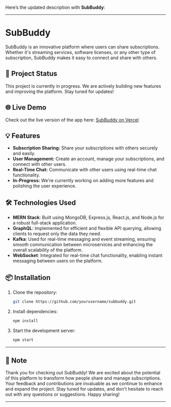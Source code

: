 Here’s the updated description with **SubBuddy**:

---

# SubBuddy

SubBuddy is an innovative platform where users can share subscriptions. Whether it's streaming services, software licenses, or any other type of subscription, SubBuddy makes it easy to connect and share with others.

## 🚧 Project Status

This project is currently in progress. We are actively building new features and improving the platform. Stay tuned for updates!

## 🌐 Live Demo

Check out the live version of the app here: [SubBuddy on Vercel](https://sub-share-eosin.vercel.app)

## 💡 Features

- **Subscription Sharing:** Share your subscriptions with others securely and easily.
- **User Management:** Create an account, manage your subscriptions, and connect with other users.
- **Real-Time Chat:** Communicate with other users using real-time chat functionality.
- **In-Progress:** We're currently working on adding more features and polishing the user experience.

## 🛠️ Technologies Used

- **MERN Stack**: Built using MongoDB, Express.js, React.js, and Node.js for a robust full-stack application.
- **GraphQL**: Implemented for efficient and flexible API querying, allowing clients to request only the data they need.
- **Kafka**: Used for real-time messaging and event streaming, ensuring smooth communication between microservices and enhancing the overall scalability of the platform.
- **WebSocket**: Integrated for real-time chat functionality, enabling instant messaging between users on the platform.

## 📦 Installation

1. Clone the repository:

   ```bash
   git clone https://github.com/yourusername/subbuddy.git
   ```

2. Install dependencies:

   ```bash
   npm install
   ```

3. Start the development server:

   ```bash
   npm start
   ```

---

## 📜 Note

Thank you for checking out SubBuddy! We are excited about the potential of this platform to transform how people share and manage subscriptions. Your feedback and contributions are invaluable as we continue to enhance and expand the project. Stay tuned for updates, and don't hesitate to reach out with any questions or suggestions. Happy sharing!

---